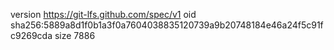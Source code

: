 version https://git-lfs.github.com/spec/v1
oid sha256:5889a8d1f0b1a3f0a7604038835120739a9b20748184e46a24f5c91fc9269cda
size 7886
